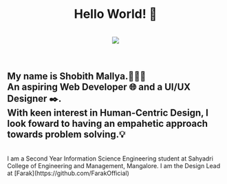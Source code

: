 <h1 text align=center>Hello World! 🌚</h1>
<br>
<div align=center>
    <img src="https://media.giphy.com/media/LmNwrBhejkK9EFP504/giphy.gif" >
</div>
<br><br>
<div align=cleft>
<h2>My name is <strong>Shobith Mallya.👨🏻‍💻 </strong><br>
An aspiring Web Developer 🌐 and a UI/UX Designer ✒️. 
<br>With keen interest in Human-Centric Design, I look foward to having an empahetic approach towards problem solving.💡</h2>
</div>

<br>
I am a Second Year Information Science Engineering student at Sahyadri College of Engineering and Management, Mangalore. I am the Design Lead at [Farak](https://github.com/FarakOfficial)

